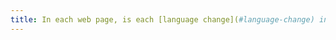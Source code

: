 ```yaml
---
title: In each web page, is each [language change](#language-change) indicated in the source code (except in special cases)?
---
```

